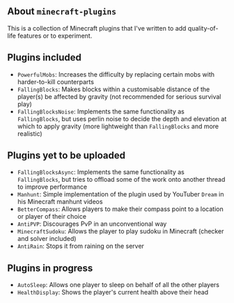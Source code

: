 ## About `minecraft-plugins`

This is a collection of Minecraft plugins that I've written to add quality-of-life features or to experiment.

## Plugins included

- `PowerfulMobs`: Increases the difficulty by replacing certain mobs with harder-to-kill counterparts
- `FallingBlocks`: Makes blocks within a customisable distance of the player(s) be affected by gravity (not recommended for serious survival play)
- `FallingBlocksNoise`: Implements the same functionality as `FallingBlocks`, but uses perlin noise to decide the depth and elevation at which to apply gravity (more lightweight than `FallingBlocks` and more realistic)

## Plugins yet to be uploaded

- `FallingBlocksAsync`: Implements the same functionality as `FallingBlocks`, but tries to offload some of the work onto another thread to improve performance
- `Manhunt`: Simple implementation of the plugin used by YouTuber `Dream` in his Minecraft manhunt videos
- `BetterCompass`: Allows players to make their compass point to a location or player of their choice
- `AntiPVP`: Discourages PvP in an unconventional way
- `MinecraftSudoku`: Allows the player to play sudoku in Minecraft (checker and solver included)
- `AntiRain`: Stops it from raining on the server

## Plugins in progress

- `AutoSleep`: Allows one player to sleep on behalf of all the other players
- `HealthDisplay`: Shows the player's current health above their head
